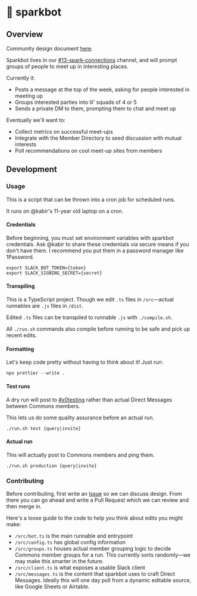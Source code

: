 # 💖 sparkbot

## Overview

Community design document [here](https://tinyurl.com/commons-spark-connections).

Sparkbot lives in our [#13-spark-connections](https://thesfcommons.slack.com/archives/C04AMJBCU4F) channel, and will prompt groups of people to meet up in interesting places.

Currently it:

- Posts a message at the top of the week, asking for people interested in meeting up
- Groups interested parties into lil' squads of 4 or 5
- Sends a private DM to them, prompting them to chat and meet up

Eventually we'll want to:

- Collect metrics on successful meet-ups
- Integrate with the Member Directory to seed discussion with mutual interests
- Poll recommendations on cool meet-up sites from members

## Development

### Usage

This is a script that can be thrown into a cron job for scheduled runs.

It runs on @kabir's 11-year old laptop on a cron.

#### Credentials

Before beginning, you must set environment variables with sparkbot credentials. Ask @kabir to share these credentials via secure means if you don't have them.
I recommend you put them in a password manager like 1Password.

```console
export SLACK_BOT_TOKEN={token}
export SLACK_SIGNING_SECRET={secret}
```

#### Transpiling

This is a TypeScript project. Though we edit `.ts` files in `/src`—actual runnables are `.js` files in `/dist`.

Edited `.ts` files can be transpiled to runnable `.js` with `./compile.sh`.

All `./run.sh` commands also compile before running to be safe and pick up recent edits.

#### Formatting

Let's keep code pretty without having to think about it! Just run:

```console
npx prettier --write .
```

#### Test runs

A dry run will post to [#x0testing](https://thesfcommons.slack.com/archives/C04J2SP748M) rather than actual Direct Messages between Commons members.

This lets us do some quality assurance before an actual run.

```console
./run.sh test {query|invite}
```

#### Actual run

This will actually post to Commons members and ping them.

```console
./run.sh production {query|invite}
```

### Contributing

Before contributing, first write an [Issue](https://github.com/NaimKabir/sfcommons-bot/issues) so we can discuss design. From there you can go ahead and write a Pull Request which we can review and then merge in.

Here's a loose guide to the code to help you think about edits you might make:

- `/src/bot.ts` is the main runnable and entrypoint
- `/src/config.ts` has global config information
- `/src/groups.ts` houses actual member grouping logic to decide Commons member groups for a run. This currently sorts randomly—we may make this smarter in the future.
- `/src/client.ts` is what exposes a usable Slack client
- `/src/messages.ts` is the content that sparkbot uses to craft Direct Messages. Ideally this will one day poll from a dynamic editable source, like Google Sheets or Airtable.

